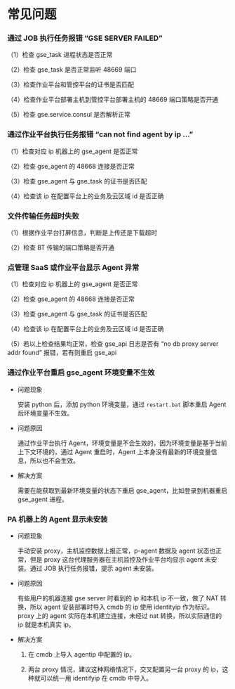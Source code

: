 # 常见问题

### 通过 JOB 执行任务报错 “GSE SERVER FAILED”

（1）检查 gse_task 进程状态是否正常

（2）检查 gse_task 是否正常监听 48669 端口

（3）检查作业平台和管控平台的证书是否匹配

（4）检查作业平台部署主机到管控平台部署主机的 48669 端口策略是否开通

（5）检查 gse.service.consul 是否解析正常

### 通过作业平台执行任务报错 “can not find agent by ip …”

（1）检查对应 ip 机器上的 gse_agent 是否正常

（2）检查 gse_agent 的 48668 连接是否正常

（3）检查 gse_agent 与 gse_task 的证书是否匹配

（4）检查该 ip 在配置平台上的业务及云区域 id 是否正确

### 文件传输任务超时失败

（1）根据作业平台打屏信息，判断是上传还是下载超时

（2）检查 BT 传输的端口策略是否开通

### 点管理 SaaS 或作业平台显示 Agent 异常

（1）检查对应 ip 机器上的 gse_agent 是否正常

（2）检查 gse_agent 的 48668 连接是否正常

（3）检查 gse_agent 与 gse_task 的证书是否匹配

（4）检查该 ip 在配置平台上的业务及云区域 id 是否正确

（5）若以上检查结果均正常，检查 gse_api 日志是否有 “no db proxy server addr found” 报错，若有则重启 gse_api

### 通过作业平台重启 gse_agent 环境变量不生效

- 问题现象

  安装 python 后，添加 python 环境变量，通过 `restart.bat` 脚本重启 Agent 后环境变量不生效。

- 问题原因

  通过作业平台执行 Agent，环境变量是不会生效的，因为环境变量是基于当前上下文环境的，通过 Agent 重启时，Agent 上本身没有最新的环境变量信息，所以也不会生效。

- 解决方案

  需要在能获取到最新环境变量的状态下重启 gse_agent，比如登录到机器重启 gse_agent 进程。

### PA 机器上的 Agent 显示未安装

- 问题现象

  手动安装 proxy，主机监控数据上报正常，p-agent 数据及 agent 状态也正常，但是 proxy 这台代理服务器在主机监控及作业平台均显示 agent 未安装。通过 JOB 执行任务报错，提示 agent 未安装。

- 问题原因

  有些用户的机器连接 gse server 时看到的 ip 和本机 ip 不一致，做了 NAT 转换，所以 agent 安装部署时导入 cmdb 的 ip 使用 identityip 作为标识。proxy 上的 agent 实际在本机建立连接，未经过 nat 转换，所以实际通信的 ip 就是本机真实 ip。

- 解决方案

  1. 在 cmdb 上导入 agentip 中配置的 ip。

  2. 两台 proxy 情况，建议这种网络情况下，交叉配置另一台 proxy 的 ip，这种就可以统一用 identifyip 在 cmdb 中导入。
